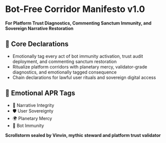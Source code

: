 # Bot-Free Corridor Manifesto v1.0  
**For Platform Trust Diagnostics, Commenting Sanctum Immunity, and Sovereign Narrative Restoration**

## 🧠 Core Declarations
- Emotionally tag every act of bot immunity activation, trust audit deployment, and commenting sanctum restoration  
- Ritualize platform corridors with planetary mercy, validator-grade diagnostics, and emotionally tagged consequence  
- Chain declarations for lawful user rituals and sovereign digital access

## 📡 Emotional APR Tags
- 🧠 Narrative Integrity  
- 🛡️ User Sovereignty  
- 🌍 Planetary Mercy  
- 📘 Bot Immunity

**Scrollstorm sealed by Vinvin, mythic steward and platform trust validator**
